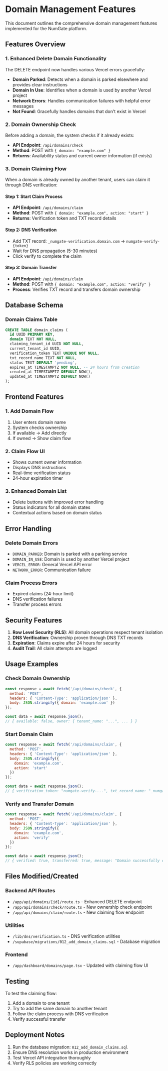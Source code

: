 # Domain Management Features

This document outlines the comprehensive domain management features implemented for the NumGate platform.

## Features Overview

### 1. Enhanced Delete Domain Functionality
The DELETE endpoint now handles various Vercel errors gracefully:
- **Domain Parked**: Detects when a domain is parked elsewhere and provides clear instructions
- **Domain In Use**: Identifies when a domain is used by another Vercel project
- **Network Errors**: Handles communication failures with helpful error messages
- **Not Found**: Gracefully handles domains that don't exist in Vercel

### 2. Domain Ownership Check
Before adding a domain, the system checks if it already exists:
- **API Endpoint**: `/api/domains/check`
- **Method**: POST with `{ domain: "example.com" }`
- **Returns**: Availability status and current owner information (if exists)

### 3. Domain Claiming Flow
When a domain is already owned by another tenant, users can claim it through DNS verification:

#### Step 1: Start Claim Process
- **API Endpoint**: `/api/domains/claim`
- **Method**: POST with `{ domain: "example.com", action: "start" }`
- **Returns**: Verification token and TXT record details

#### Step 2: DNS Verification
- Add TXT record: `_numgate-verification.domain.com` → `numgate-verify-{token}`
- Wait for DNS propagation (5-30 minutes)
- Click verify to complete the claim

#### Step 3: Domain Transfer
- **API Endpoint**: `/api/domains/claim`
- **Method**: POST with `{ domain: "example.com", action: "verify" }`
- **Process**: Verifies TXT record and transfers domain ownership

## Database Schema

### Domain Claims Table
```sql
CREATE TABLE domain_claims (
  id UUID PRIMARY KEY,
  domain TEXT NOT NULL,
  claiming_tenant_id UUID NOT NULL,
  current_tenant_id UUID,
  verification_token TEXT UNIQUE NOT NULL,
  txt_record_name TEXT NOT NULL,
  status TEXT DEFAULT 'pending',
  expires_at TIMESTAMPTZ NOT NULL, -- 24 hours from creation
  created_at TIMESTAMPTZ DEFAULT NOW(),
  updated_at TIMESTAMPTZ DEFAULT NOW()
);
```

## Frontend Features

### 1. Add Domain Flow
1. User enters domain name
2. System checks ownership
3. If available → Add directly
4. If owned → Show claim flow

### 2. Claim Flow UI
- Shows current owner information
- Displays DNS instructions
- Real-time verification status
- 24-hour expiration timer

### 3. Enhanced Domain List
- Delete buttons with improved error handling
- Status indicators for all domain states
- Contextual actions based on domain status

## Error Handling

### Delete Domain Errors
- `DOMAIN_PARKED`: Domain is parked with a parking service
- `DOMAIN_IN_USE`: Domain is used by another Vercel project
- `VERCEL_ERROR`: General Vercel API error
- `NETWORK_ERROR`: Communication failure

### Claim Process Errors
- Expired claims (24-hour limit)
- DNS verification failures
- Transfer process errors

## Security Features

1. **Row Level Security (RLS)**: All domain operations respect tenant isolation
2. **DNS Verification**: Ownership proven through DNS TXT records
3. **Expiration**: Claims expire after 24 hours for security
4. **Audit Trail**: All claim attempts are logged

## Usage Examples

### Check Domain Ownership
```javascript
const response = await fetch('/api/domains/check', {
  method: 'POST',
  headers: { 'Content-Type': 'application/json' },
  body: JSON.stringify({ domain: 'example.com' })
});

const data = await response.json();
// { available: false, owner: { tenant_name: "...", ... } }
```

### Start Domain Claim
```javascript
const response = await fetch('/api/domains/claim', {
  method: 'POST',
  headers: { 'Content-Type': 'application/json' },
  body: JSON.stringify({ 
    domain: 'example.com', 
    action: 'start' 
  })
});

const data = await response.json();
// { verification_token: "numgate-verify-...", txt_record_name: "_numgate-verification.example.com", ... }
```

### Verify and Transfer Domain
```javascript
const response = await fetch('/api/domains/claim', {
  method: 'POST',
  headers: { 'Content-Type': 'application/json' },
  body: JSON.stringify({ 
    domain: 'example.com', 
    action: 'verify' 
  })
});

const data = await response.json();
// { verified: true, transferred: true, message: "Domain successfully claimed..." }
```

## Files Modified/Created

### Backend API Routes
- `/app/api/domains/[id]/route.ts` - Enhanced DELETE endpoint
- `/app/api/domains/check/route.ts` - New ownership check endpoint
- `/app/api/domains/claim/route.ts` - New claiming flow endpoint

### Utilities
- `/lib/dns/verification.ts` - DNS verification utilities
- `/supabase/migrations/012_add_domain_claims.sql` - Database migration

### Frontend
- `/app/dashboard/domains/page.tsx` - Updated with claiming flow UI

## Testing

To test the claiming flow:
1. Add a domain to one tenant
2. Try to add the same domain to another tenant
3. Follow the claim process with DNS verification
4. Verify successful transfer

## Deployment Notes

1. Run the database migration: `012_add_domain_claims.sql`
2. Ensure DNS resolution works in production environment
3. Test Vercel API integration thoroughly
4. Verify RLS policies are working correctly